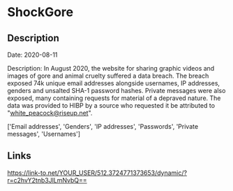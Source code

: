 # ShockGore

## Description

Date: 2020-08-11

Description:
In August 2020, the website for sharing graphic videos and images of gore and animal cruelty suffered a data breach. The breach exposed 74k unique email addresses alongside usernames, IP addresses, genders and unsalted SHA-1 password hashes. Private messages were also exposed, many containing requests for material of a depraved nature. The data was provided to HIBP by a source who requested it be attributed to &quot;white_peacock@riseup.net&quot;.


['Email addresses', 'Genders', 'IP addresses', 'Passwords', 'Private messages', 'Usernames']

## Links

https://link-to.net/YOUR_USER/512.3724771373653/dynamic/?r=c2hvY2tnb3JlLmNvbQ==